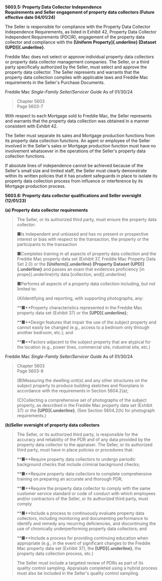**5603.5: Property Data Collector Independence**\
**Requirements and Seller engagement of property data collectors (Future
effective date 04/01/24)**

The Seller is responsible for compliance with the Property Data
Collector Independence Requirements, as listed in Exhibit 42, Property
Data Collector Independent Requirements (PDCIR), engagement of the
property data collector and compliance with the **[Uniform
Property]{.underline} [Dataset (UPD)]{.underline}**.

Freddie Mac does not select or approve individual property data
collectors or property data collector management companies. The Seller,
or a third party specifically authorized by the Seller, must select and
approve the property data collector. The Seller represents and warrants
that the property data collection complies with applicable laws and
Freddie Mac requirements in the Seller's Purchase Documents.

Freddie Mac *Single-Family Seller/Servicer Guide* As of 01/30/24

> Chapter 5603\
> Page 5603-7

With respect to each Mortgage sold to Freddie Mac, the Seller represents
and warrants that the property data collection was obtained in a manner
consistent with Exhibit 42.

The Seller must separate its sales and Mortgage production functions
from its property data collection functions. An agent or employee of the
Seller involved in the Seller's sales or Mortgage production function
must have no involvement whatsoever in the operations of the Seller's
property data collection functions.

If absolute lines of independence cannot be achieved because of the
Seller's small size and limited staff, the Seller must clearly
demonstrate within its written policies that it has prudent safeguards
in place to isolate its property data collection process from influence
or interference by its Mortgage production process.

**5603.6: Property data collector qualifications and Seller oversight
(12/01/23)**

**(a) Property data collector requirements**

> The Seller, or its authorized third party, must ensure the property
> data collector:
>
> ■Is independent and unbiased and has no present or prospective
> interest or bias with respect to the transaction, the property or the
> participants to the transaction
>
> ■Completes training in all aspects of property data collection and the
> Freddie Mac property data set (Exhibit 37, Freddie Mac Property Data
> Set 2.0) or the **[Uniform]{.underline} [Property Dataset
> (UPD)]{.underline}** and passes an exam that evidences proficiency [in
> prope]{.underline}rty data [collection, and]{.underline}
>
> ■Performs all aspects of a property data collection including, but not
> limited to:
>
> (A)Identifying and reporting, with supporting photographs, any:
>
> **■**Property characteristics represented in the Freddie Mac property
> data set (Exhibit 37) or the **[UPD]{.underline}**;
>
> **■**Design features that impair the use of the subject property and
> cannot easily be changed (e.g., access to a bedroom only through
> another bedroom, etc.); and
>
> **■**Factors adjacent to the subject property that are atypical for
> the location (e.g., power lines, commercial site, industrial site,
> etc.)

Freddie Mac *Single-Family Seller/Servicer Guide* As of 01/30/24

> Chapter 5603\
> Page 5603-8
>
> (B)Measuring the dwelling unit(s) and any other structures on the
> subject property to produce building sketches and floorplans in
> accordance with the requirements in Section 5604.2(a);
>
> (C)Collecting a comprehensive set of photographs of the subject
> property, as described in the Freddie Mac property data set (Exhibit
> 37) or the **[UPD]{.underline}**. (See Section 5604.2(h) for
> photograph requirements.)

**(b)Seller oversight of property data collectors**

> The Seller, or its authorized third party, is responsible for the
> accuracy and reliability of the PDR and of any data provided by the
> property data collector to the appraiser. The Seller, or its
> authorized third party, must have in place policies or procedures
> that:
>
> **■**Require property data collectors to undergo periodic background
> checks that include criminal background checks;
>
> **■**Require property data collectors to complete comprehensive
> training on preparing an accurate and thorough PDR;
>
> **■**Require the property data collector to comply with the same
> customer service standard or code of conduct with which employees
> and/or contractors of the Seller, or its authorized third party, must
> comply
>
> **■**Include a process to continuously evaluate property data
> collectors, including monitoring and documenting performance to
> identify and remedy any recurring deficiencies, and discontinuing the
> use of chronically underperforming property data collectors; and
>
> **■**Include a process for providing continuing education when
> appropriate (e.g., in the event of significant changes to the Freddie
> Mac property data set (Exhibit 37), the **[UPD]{.underline}**, the
> property data collection process, etc.)
>
> The Seller must include a targeted review of PDRs as part of its
> quality control sampling. Appraisals completed using a hybrid process
> must also be included in the Seller's quality control sampling.